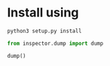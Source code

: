 
# Install using  
```bash
python3 setup.py install
```

```python
from inspector.dump import dump

dump()
```